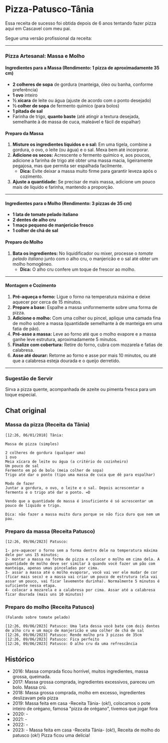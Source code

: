 # Pizza-Patusco-Tânia
Essa receita de sucesso foi obtida depois de 6 anos tentando fazer pizza aqui em Cascavel com meu pai. 

Segue uma versão profissional da receita:

---

### **Pizza Artesanal: Massa e Molho**

#### **Ingredientes para a Massa (Rendimento: 1 pizza de aproximadamente 35 cm)**

- **2 colheres de sopa** de gordura (manteiga, óleo ou banha, conforme preferência)  
- **1 ovo** inteiro  
- **½ xícara** de leite ou água (ajuste de acordo com o ponto desejado)  
- **½ colher de sopa** de fermento químico (para bolos)  
- **1 pitada de sal**  
- Farinha de trigo, **quanto baste** (até atingir a textura desejada, semelhante à de massa de cuca, maleável e fácil de espalhar)

#### **Preparo da Massa**

1. **Misture os ingredientes líquidos e o sal:** Em uma tigela, combine a gordura, o ovo, o leite (ou água) e o sal. Mexa bem até incorporar.  
2. **Adicione os secos:** Acrescente o fermento químico e, aos poucos, adicione a farinha de trigo até obter uma massa macia, ligeiramente pegajosa, mas que permita ser espalhada facilmente.  
   - **Dica:** Evite deixar a massa muito firme para garantir leveza após o cozimento.  
3. **Ajuste a quantidade:** Se precisar de mais massa, adicione um pouco mais de líquido e farinha, mantendo a proporção.  

---

#### **Ingredientes para o Molho (Rendimento: 3 pizzas de 35 cm)**

- **1 lata de tomate pelado italiano**  
- **2 dentes de alho cru**  
- **1 maço pequeno de manjericão fresco**  
- **1 colher de chá de sal**  

#### **Preparo do Molho**

1. **Bata os ingredientes:** No liquidificador ou mixer, processe o *tomate pelado italiano* junto com o alho cru, o manjericão e o sal até obter um molho homogêneo.  
   - **Dica:** O alho cru confere um toque de frescor ao molho.  

---

#### **Montagem e Cozimento**

1. **Pré-aqueça o forno:** Ligue o forno na temperatura máxima e deixe aquecer por cerca de 15 minutos.  
2. **Prepare a base:** Espalhe a massa uniformemente sobre uma forma de pizza.  
3. **Adicione o molho:** Com uma colher ou pincel, aplique uma camada fina de molho sobre a massa (quantidade semelhante à de manteiga em uma fatia de pão).  
4. **Pré-asse a massa:** Leve ao forno até que o molho evapore e a massa ganhe leve estrutura, aproximadamente 5 minutos.  
5. **Finalize com cobertura:** Retire do forno, cubra com mozarela e fatias de calabresa.  
6. **Asse até dourar:** Retorne ao forno e asse por mais 10 minutos, ou até que a calabresa esteja dourada e o queijo derretido.  

---

### **Sugestão de Servir**
Sirva a pizza quente, acompanhada de azeite ou pimenta fresca para um toque especial. 



## Chat original

### Massa da pizza (Receita da Tânia)
```
[12:26, 06/01/2018] Tânia:

Massa de pizza (simples)

2 colheres de gordura (qualquer uma)
1 ovo
Meia xícara de leite ou água (a critério do cozinheiro)
Um pouco de sal 
Fermento em pó de bolo (meia colher de sopa) 
Trigo até dar o ponto (tipo uma massa de cuca que dê para espalhar) 

Modo de fazer
Juntar a gordura, o ovo, o leite e o sal. Depois acrescentar o fermento e o trigo até dar o ponto. =D

Vendo que a quantidade de massa é insuficiente é só acrescentar um pouco de líquido e trigo.

Dica: não fazer a massa muito dura porque se não fica duro que nem um pau.
```

### Preparo da massa (Receita Patusco)
```
[12:26, 09/06/2023] Patusco: 

1- pre-aquecer o forno sem a forma dentro dele na temperatura máxima dele por uns 15 minutos;
2- montar a massa na forma de pizza e colocar o molho em cima dela. A quantidade de molho deve ser similar à quando você fazer um pão com manteiga, apenas umas pinceladas por cima.
3- assar a massa até o molho evaporar, você vai ver ele mudar de cor (ficar mais seco) e a massa vai criar um pouco de estrutura (ela vai assar um pouco, vai ficar levemente durinha). Normalmente 5 minutos é suficiente nessa etapa. 
4- colocar a mozarela e a calabresa por cima. Assar até a calabresa ficar dourada (mais uns 10 minutos)
```

### Preparo do molho (Receita Patusco)
```
(Falando sobre tomate pelado)

[12:26, 09/06/2023] Patusco: Uma lata dessa você bate com dois dentes de alho cru e um maço de manjericão e uma colher de chá de sal
[12:26, 09/06/2023] Patusco: Rende molho pra 3 pizzas de 35cm
[12:26, 09/06/2023] Patusco: Fica perfeito
[12:26, 09/06/2023] Patusco: O alho cru da uma refrescância
```


## Histórico

- 2016: Massa comprada ficou horrível, muitos ingredientes, massa grossa, queimada.
- 2017: Massa grossa comprada, ingredientes excessivos, pareceu um bolo. Massa crú.
- 2018: Massa grossa comprada, molho em excesso, ingredientes deslizavam pela pizza
- 2019: Massa feita em casa -Receita Tânia- (ok!), colocamos o pote inteiro de orégano, famosa "pizza de orégano", tivemos que jogar fora
- 2020: -
- 2021: -
- 2022: -
- 2023: - Massa feita em casa -Receita Tânia- (ok!),  Receita de molho do patusco (ok!) Pizza ficou uma delícia! 
